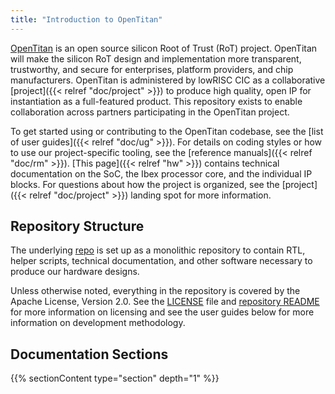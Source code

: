 ```yaml
---
title: "Introduction to OpenTitan"
---
```


[OpenTitan](https://opentitan.org) is an open source silicon Root of Trust (RoT) project.
OpenTitan will make the silicon RoT design and implementation more transparent, trustworthy, and secure for enterprises, platform providers, and chip manufacturers.
OpenTitan is administered by lowRISC CIC as a collaborative [project]({{< relref "doc/project" >}}) to produce high quality, open IP for instantiation as a full-featured product.
This repository exists to enable collaboration across partners participating in the OpenTitan project.

To get started using or contributing to the OpenTitan codebase, see the
[list of user guides]({{< relref "doc/ug" >}}).
For details on coding styles or how to use our project-specific tooling, see the
[reference manuals]({{< relref "doc/rm" >}}).
[This page]({{< relref "hw" >}})
contains technical documentation on the SoC, the Ibex processor core, and the individual IP blocks.
For questions about how the project is organized, see the [project]({{< relref "doc/project" >}}) landing spot for more information.

## Repository Structure

The underlying
[repo](http://www.github.com/lowrisc/opentitan)
is set up as a monolithic repository to contain RTL, helper scripts, technical documentation, and other software necessary to produce our hardware designs.

Unless otherwise noted, everything in the repository is covered by the Apache License, Version 2.0. See the [LICENSE](https://github.com/lowRISC/opentitan/blob/master/LICENSE) file and [repository README](https://github.com/lowRISC/opentitan/blob/master/README.md) for more information on licensing and see the user guides below for more information on development methodology.

## Documentation Sections

{{% sectionContent type="section" depth="1" %}}
